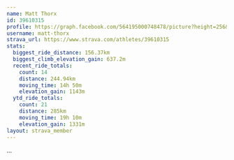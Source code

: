```yaml
---
name: Matt Thorx
id: 39610315
profile: https://graph.facebook.com/564195000748478/picture?height=256&width=256
username: matt-thorx
strava_url: https://www.strava.com/athletes/39610315
stats:
  biggest_ride_distance: 156.37km
  biggest_climb_elevation_gain: 637.2m
  recent_ride_totals:
    count: 14
    distance: 244.94km
    moving_time: 14h 50m
    elevation_gain: 1143m
  ytd_ride_totals:
    count: 21
    distance: 285km
    moving_time: 19h 10m
    elevation_gain: 1331m
layout: strava_member
--- 
```

...
